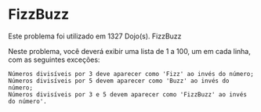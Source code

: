 # FizzBuzz

Este problema foi utilizado em 1327 Dojo(s).
FizzBuzz

Neste problema, você deverá exibir uma lista de 1 a 100, um em cada linha, com as seguintes exceções:

    Números divisíveis por 3 deve aparecer como 'Fizz' ao invés do número;
    Números divisíveis por 5 devem aparecer como 'Buzz' ao invés do número;
    Números divisíveis por 3 e 5 devem aparecer como 'FizzBuzz' ao invés do número'.
